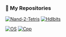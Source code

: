 ### 📌 My Repositories

[![Nand-2-Tetris](https://github-readme-stats.vercel.app/api/pin/?username=IgorAmashukeli&repo=Nand-2-Tetris&theme=ambient_gradient&description_lines_count=3)](https://github.com/IgorAmashukeli/Nand-2-Tetris) [![Hdlbits](https://github-readme-stats.vercel.app/api/pin/?username=IgorAmashukeli&repo=Hdlbits&theme=ambient_gradient&description_lines_count=3)](https://github.com/IgorAmashukeli/Hdlbits) 


[![OS](https://github-readme-stats.vercel.app/api/pin/?username=IgorAmashukeli&repo=OS&theme=ambient_gradient&description_lines_count=3)](https://github.com/IgorAmashukeli/OS) [![Cpp](https://github-readme-stats.vercel.app/api/pin/?username=IgorAmashukeli&repo=Cpp&theme=ambient_gradient&description_lines_count=3)](https://github.com/IgorAmashukeli/Cpp)
